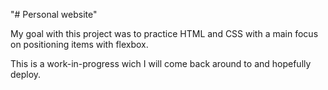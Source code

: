 "# Personal website" 

My goal with this project was to practice HTML and CSS with a main focus on positioning items with flexbox.

This is a work-in-progress wich I will come back around to and hopefully deploy.
